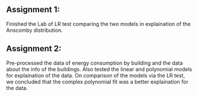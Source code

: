 ## Assignment 1:

Finished the Lab of LR test comparing the two models in explaination of the Anscomby distribution.

## Assignment 2:

Pre-processed the data of energy consumption by building and the data about the info of the buildings. Also tested the linear
 and polynomial models for explaination of the data. On comparison of the models via the LR test, we concluded that the complex
  polynomial fit was a better explaination for the data. 
